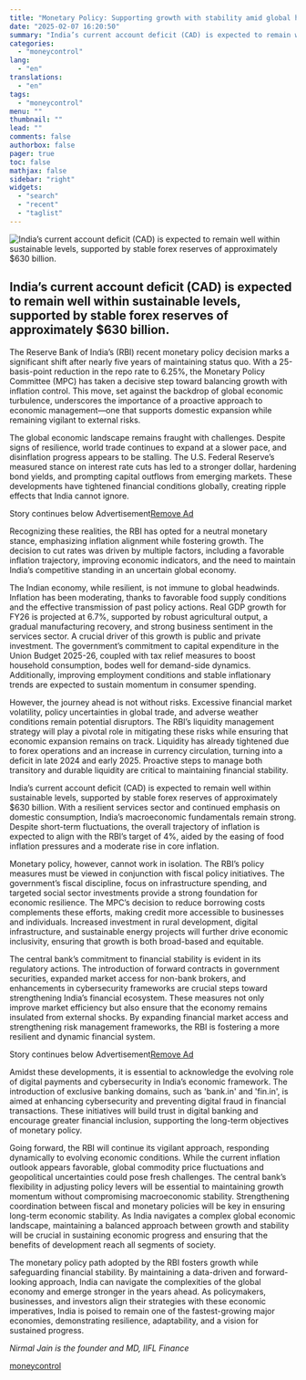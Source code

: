 ```yaml
---
title: "Monetary Policy: Supporting growth with stability amid global headwinds"
date: "2025-02-07 16:20:50"
summary: "India’s current account deficit (CAD) is expected to remain well within sustainable levels, supported by stable forex reserves of approximately $630 billion. The Reserve Bank of India’s (RBI) recent monetary policy decision marks a significant shift after nearly five years of maintaining status quo. With a 25-basis-point reduction in the..."
categories:
  - "moneycontrol"
lang:
  - "en"
translations:
  - "en"
tags:
  - "moneycontrol"
menu: ""
thumbnail: ""
lead: ""
comments: false
authorbox: false
pager: true
toc: false
mathjax: false
sidebar: "right"
widgets:
  - "search"
  - "recent"
  - "taglist"
---
```


![India’s current account deficit (CAD) is expected to remain well within sustainable levels, supported by stable forex reserves of approximately $630 billion.](//stat1.moneycontrol.com/mcnews//images/grey_bg.gif "India’s current account deficit (CAD) is expected to remain well within sustainable levels, supported by stable forex reserves of approximately $630 billion.")

India’s current account deficit (CAD) is expected to remain well within sustainable levels, supported by stable forex reserves of approximately $630 billion.
-------------------------------------------------------------------------------------------------------------------------------------------------------------

 

The Reserve Bank of India’s (RBI) recent monetary policy decision marks a significant shift after nearly five years of maintaining status quo. With a 25-basis-point reduction in the repo rate to 6.25%, the Monetary Policy Committee (MPC) has taken a decisive step toward balancing growth with inflation control. This move, set against the backdrop of global economic turbulence, underscores the importance of a proactive approach to economic management—one that supports domestic expansion while remaining vigilant to external risks.

The global economic landscape remains fraught with challenges. Despite signs of resilience, world trade continues to expand at a slower pace, and disinflation progress appears to be stalling. The U.S. Federal Reserve’s measured stance on interest rate cuts has led to a stronger dollar, hardening bond yields, and prompting capital outflows from emerging markets. These developments have tightened financial conditions globally, creating ripple effects that India cannot ignore.

Story continues below Advertisement[Remove Ad](https://www.moneycontrol.com/promos/pro.php)

Recognizing these realities, the RBI has opted for a neutral monetary stance, emphasizing inflation alignment while fostering growth. The decision to cut rates was driven by multiple factors, including a favorable inflation trajectory, improving economic indicators, and the need to maintain India’s competitive standing in an uncertain global economy.

The Indian economy, while resilient, is not immune to global headwinds. Inflation has been moderating, thanks to favorable food supply conditions and the effective transmission of past policy actions. Real GDP growth for FY26 is projected at 6.7%, supported by robust agricultural output, a gradual manufacturing recovery, and strong business sentiment in the services sector. A crucial driver of this growth is public and private investment. The government’s commitment to capital expenditure in the Union Budget 2025-26, coupled with tax relief measures to boost household consumption, bodes well for demand-side dynamics. Additionally, improving employment conditions and stable inflationary trends are expected to sustain momentum in consumer spending.

However, the journey ahead is not without risks. Excessive financial market volatility, policy uncertainties in global trade, and adverse weather conditions remain potential disruptors. The RBI’s liquidity management strategy will play a pivotal role in mitigating these risks while ensuring that economic expansion remains on track. Liquidity has already tightened due to forex operations and an increase in currency circulation, turning into a deficit in late 2024 and early 2025. Proactive steps to manage both transitory and durable liquidity are critical to maintaining financial stability.

India’s current account deficit (CAD) is expected to remain well within sustainable levels, supported by stable forex reserves of approximately $630 billion. With a resilient services sector and continued emphasis on domestic consumption, India’s macroeconomic fundamentals remain strong. Despite short-term fluctuations, the overall trajectory of inflation is expected to align with the RBI’s target of 4%, aided by the easing of food inflation pressures and a moderate rise in core inflation.

Monetary policy, however, cannot work in isolation. The RBI’s policy measures must be viewed in conjunction with fiscal policy initiatives. The government’s fiscal discipline, focus on infrastructure spending, and targeted social sector investments provide a strong foundation for economic resilience. The MPC’s decision to reduce borrowing costs complements these efforts, making credit more accessible to businesses and individuals. Increased investment in rural development, digital infrastructure, and sustainable energy projects will further drive economic inclusivity, ensuring that growth is both broad-based and equitable.

The central bank’s commitment to financial stability is evident in its regulatory actions. The introduction of forward contracts in government securities, expanded market access for non-bank brokers, and enhancements in cybersecurity frameworks are crucial steps toward strengthening India’s financial ecosystem. These measures not only improve market efficiency but also ensure that the economy remains insulated from external shocks. By expanding financial market access and strengthening risk management frameworks, the RBI is fostering a more resilient and dynamic financial system.

Story continues below Advertisement[Remove Ad](https://www.moneycontrol.com/promos/pro.php)

Amidst these developments, it is essential to acknowledge the evolving role of digital payments and cybersecurity in India’s economic framework. The introduction of exclusive banking domains, such as 'bank.in' and 'fin.in', is aimed at enhancing cybersecurity and preventing digital fraud in financial transactions. These initiatives will build trust in digital banking and encourage greater financial inclusion, supporting the long-term objectives of monetary policy.

Going forward, the RBI will continue its vigilant approach, responding dynamically to evolving economic conditions. While the current inflation outlook appears favorable, global commodity price fluctuations and geopolitical uncertainties could pose fresh challenges. The central bank’s flexibility in adjusting policy levers will be essential to maintaining growth momentum without compromising macroeconomic stability. Strengthening coordination between fiscal and monetary policies will be key in ensuring long-term economic stability. As India navigates a complex global economic landscape, maintaining a balanced approach between growth and stability will be crucial in sustaining economic progress and ensuring that the benefits of development reach all segments of society.

The monetary policy path adopted by the RBI fosters growth while safeguarding financial stability. By maintaining a data-driven and forward-looking approach, India can navigate the complexities of the global economy and emerge stronger in the years ahead. As policymakers, businesses, and investors align their strategies with these economic imperatives, India is poised to remain one of the fastest-growing major economies, demonstrating resilience, adaptability, and a vision for sustained progress.

*Nirmal Jain is the founder and MD, IIFL Finance*

[moneycontrol](https://www.moneycontrol.com/news/business/markets/monetary-policy-supporting-growth-with-stability-amid-global-headwinds-12933570.html)
